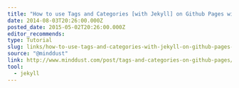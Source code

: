 ```yaml
---
title: "How to use Tags and Categories [with Jekyll] on Github Pages without Plugins"
date: 2014-08-03T20:26:00.000Z
posted_date: 2015-05-02T20:26:00.000Z
editor_recommends:
type: Tutorial
slug: links/how-to-use-tags-and-categories-with-jekyll-on-github-pages-without-plugins
source: "@minddust"
link: http://www.minddust.com/post/tags-and-categories-on-github-pages/
tool:
  - jekyll
---
```





